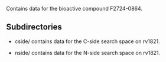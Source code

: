 Contains data for the bioactive compound F2724-0864.

## Subdirectories

- cside/ contains data for the C-side search space on rv1821.

- nside/ contains data for the N-side search space on rv1821.


